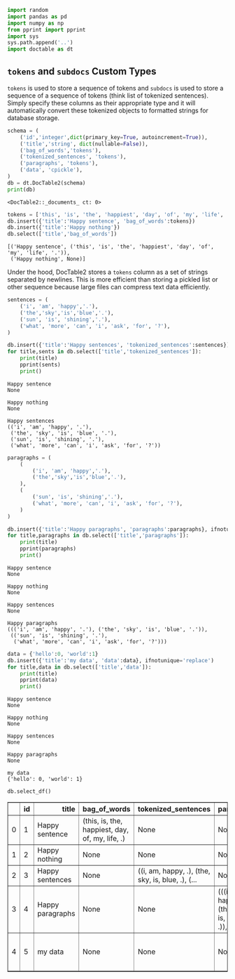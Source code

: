 ```python
import random
import pandas as pd
import numpy as np
from pprint import pprint
import sys
sys.path.append('..')
import doctable as dt
```

## ```tokens``` and ```subdocs``` Custom Types

```tokens``` is used to store a sequence of tokens and ```subdocs``` is used to store a sequence of a sequence of tokens (think list of tokenized sentences). Simply specify these columns as their appropriate type and it will automatically convert these tokenized objects to formatted strings for database storage.


```python
schema = (
    ('id','integer',dict(primary_key=True, autoincrement=True)),
    ('title','string', dict(nullable=False)),
    ('bag_of_words','tokens'),
    ('tokenized_sentences', 'tokens'),
    ('paragraphs', 'tokens'),
    ('data', 'cpickle'),
)
db = dt.DocTable2(schema)
print(db)
```

    <DocTable2::_documents_ ct: 0>



```python
tokens = ['this', 'is', 'the', 'happiest', 'day', 'of', 'my', 'life', '.']
db.insert({'title':'Happy sentence', 'bag_of_words':tokens})
db.insert({'title':'Happy nothing'})
db.select(['title','bag_of_words'])
```




    [('Happy sentence', ('this', 'is', 'the', 'happiest', 'day', 'of', 'my', 'life', '.')),
     ('Happy nothing', None)]



Under the hood, DocTable2 stores a ```tokens``` column as a set of strings separated by newlines. This is more efficient than storing a pickled list or other sequence because large files can compress text data efficiently.


```python
sentences = (
    ('i', 'am', 'happy','.'),
    ('the','sky','is','blue','.'),
    ('sun', 'is', 'shining','.'),
    ('what', 'more', 'can', 'i', 'ask', 'for', '?'),
)

db.insert({'title':'Happy sentences', 'tokenized_sentences':sentences})
for title,sents in db.select(['title','tokenized_sentences']):
    print(title)
    pprint(sents)
    print()
```

    Happy sentence
    None
    
    Happy nothing
    None
    
    Happy sentences
    (('i', 'am', 'happy', '.'),
     ('the', 'sky', 'is', 'blue', '.'),
     ('sun', 'is', 'shining', '.'),
     ('what', 'more', 'can', 'i', 'ask', 'for', '?'))
    



```python
paragraphs = (
    (
        ('i', 'am', 'happy','.'),
        ('the','sky','is','blue','.'),
    ),
    (
        ('sun', 'is', 'shining','.'),
        ('what', 'more', 'can', 'i', 'ask', 'for', '?'),
    )
)

db.insert({'title':'Happy paragraphs', 'paragraphs':paragraphs}, ifnotunique='replace')
for title,paragraphs in db.select(['title','paragraphs']):
    print(title)
    pprint(paragraphs)
    print()
```

    Happy sentence
    None
    
    Happy nothing
    None
    
    Happy sentences
    None
    
    Happy paragraphs
    ((('i', 'am', 'happy', '.'), ('the', 'sky', 'is', 'blue', '.')),
     (('sun', 'is', 'shining', '.'),
      ('what', 'more', 'can', 'i', 'ask', 'for', '?')))
    



```python
data = {'hello':0, 'world':1}
db.insert({'title':'my data', 'data':data}, ifnotunique='replace')
for title,data in db.select(['title','data']):
    print(title)
    pprint(data)
    print()
```

    Happy sentence
    None
    
    Happy nothing
    None
    
    Happy sentences
    None
    
    Happy paragraphs
    None
    
    my data
    {'hello': 0, 'world': 1}
    



```python
db.select_df()
```




<div>
<style scoped>
    .dataframe tbody tr th:only-of-type {
        vertical-align: middle;
    }

    .dataframe tbody tr th {
        vertical-align: top;
    }

    .dataframe thead th {
        text-align: right;
    }
</style>
<table border="1" class="dataframe">
  <thead>
    <tr style="text-align: right;">
      <th></th>
      <th>id</th>
      <th>title</th>
      <th>bag_of_words</th>
      <th>tokenized_sentences</th>
      <th>paragraphs</th>
      <th>data</th>
    </tr>
  </thead>
  <tbody>
    <tr>
      <td>0</td>
      <td>1</td>
      <td>Happy sentence</td>
      <td>(this, is, the, happiest, day, of, my, life, .)</td>
      <td>None</td>
      <td>None</td>
      <td>None</td>
    </tr>
    <tr>
      <td>1</td>
      <td>2</td>
      <td>Happy nothing</td>
      <td>None</td>
      <td>None</td>
      <td>None</td>
      <td>None</td>
    </tr>
    <tr>
      <td>2</td>
      <td>3</td>
      <td>Happy sentences</td>
      <td>None</td>
      <td>((i, am, happy, .), (the, sky, is, blue, .), (...</td>
      <td>None</td>
      <td>None</td>
    </tr>
    <tr>
      <td>3</td>
      <td>4</td>
      <td>Happy paragraphs</td>
      <td>None</td>
      <td>None</td>
      <td>(((i, am, happy, .), (the, sky, is, blue, .)),...</td>
      <td>None</td>
    </tr>
    <tr>
      <td>4</td>
      <td>5</td>
      <td>my data</td>
      <td>None</td>
      <td>None</td>
      <td>None</td>
      <td>{'hello': 0, 'world': 1}</td>
    </tr>
  </tbody>
</table>
</div>


